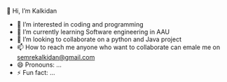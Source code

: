  👋 Hi, I’m Kalkidan
- 👀 I’m interested in coding and programming
- 🌱 I’m currently learning Software engineering in AAU
- 💞️ I’m looking to collaborate on a python and Java project
- 📫 How to reach me anyone who want to collaborate can emale me on semrekalkidan@gmail.com
- 😄 Pronouns: ...
- ⚡ Fun fact: ...

<!---
KALKIDANSEMRE-A/KALKIDANSEMRE-A is a ✨ special ✨ repository because its `README.md` (this file) appears on your GitHub profile.
You can click the Preview link to take a look at your changes.
--->
